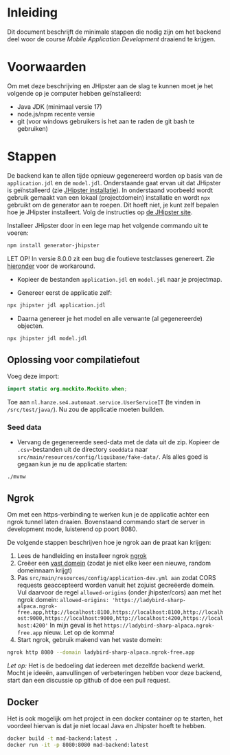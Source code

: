 # Inleiding

Dit document beschrijft de minimale stappen die nodig zijn om het backend deel woor de course *Mobile Application Development* draaiend te krijgen.

# Voorwaarden
Om met deze beschrijving en JHipster aan de slag te kunnen moet je het volgende op je computer hebben geïnstalleerd:

- Java JDK (minimaal versie 17)
- node.js/npm recente versie
- git (voor windows gebruikers is het aan te raden de git bash te gebruiken)

# Stappen

De backend kan te allen tijde opnieuw gegenereerd worden op basis van de `application.jdl` en de `model.jdl`. Onderstaande gaat ervan uit dat JHipster is geïnstalleerd (zie [JHipster installatie](https://www.jhipster.tech/installation/)). In onderstaand voorbeeld wordt gebruik gemaakt van een lokaal (projectdomein) installatie en wordt `npx` gebruikt om de generator aan te roepen. Dit hoeft niet, je kunt zelf bepalen hoe je JHipster installeert. Volg de instructies op [de JHipster site](https://www.jhipster.tech/installation/).

Installeer JHipster door in een lege map het volgende commando uit te voeren:

```bash
npm install generator-jhipster
```

LET OP! In versie 8.0.0 zit een bug die foutieve testclasses genereert. Zie [hieronder](#oplossing-voor-compilatiefout) voor de workaround.

- Kopieer de bestanden `application.jdl` en `model.jdl` naar je projectmap.

- Genereer eerst de applicatie zelf:

```bash
npx jhipster jdl application.jdl
```

- Daarna genereer je het model en alle verwante (al gegenereerde) objecten.

```bash
npx jhipster jdl model.jdl
```

## Oplossing voor compilatiefout

Voeg deze import:
``` java
import static org.mockito.Mockito.when;
```

Toe aan `nl.hanze.se4.automaat.service.UserServiceIT` (te vinden in `/src/test/java/`). Nu zou de applicatie moeten builden.

### Seed data

- Vervang de gegenereerde seed-data met de data uit de zip. Kopieer de `.csv`-bestanden uit de directory `seeddata` naar `src/main/resources/config/liquibase/fake-data/`. Als alles goed is gegaan kun je nu de applicatie starten:

```
./mvnw
```

## Ngrok
Om met een https-verbinding te werken kun je de applicatie achter een ngrok tunnel laten draaien. Bovenstaand commando start de server in development mode, luisterend op poort 8080.

De volgende stappen beschrijven hoe je ngrok aan de praat kan krijgen:
1. Lees de handleiding en installeer ngrok [ngrok](https://ngrok.com/docs/getting-started/)
2. Creëer een [vast domein](https://dashboard.ngrok.com/cloud-edge/domains) (zodat je niet elke keer een nieuwe, random domeinnaam krijgt)
3. Pas `src/main/resources/config/application-dev.yml aan` zodat CORS requests geaccepteerd worden vanuit het zojuist gecreëerde domein. Vul daarvoor de regel `allowed-origins` (onder jhipster/cors) aan met het ngrok domein: `allowed-origins: 'https://ladybird-sharp-alpaca.ngrok-free.app,http://localhost:8100,https://localhost:8100,http://localhost:9000,https://localhost:9000,http://localhost:4200,https://localhost:4200'` In mijn geval is het `https://ladybird-sharp-alpaca.ngrok-free.app` nieuw. Let op de komma!
4. Start ngrok, gebruik makend van het vaste domein:

```bash
ngrok http 8080 --domain ladybird-sharp-alpaca.ngrok-free.app
```

*Let op:* Het is de bedoeling dat iedereen met dezelfde backend werkt. Mocht je ideeën, aanvullingen of verbeteringen hebben voor deze backend, start dan een discussie op github of doe een pull request.

## Docker
Het is ook mogelijk om het project in een docker container op te starten, het voordeel hiervan is dat je niet locaal Java en Jhipster hoeft te hebben.

```bash
docker build -t mad-backend:latest .
docker run -it -p 8080:8080 mad-backend:latest
```
